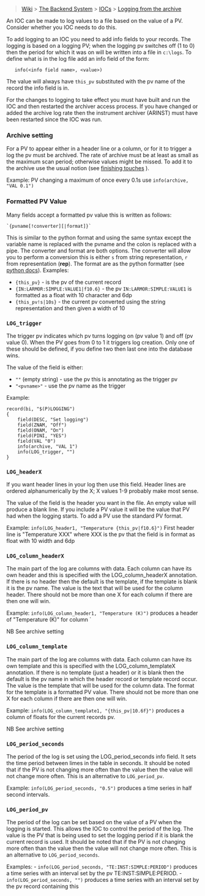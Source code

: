 > [Wiki](Home) > [The Backend System](The-Backend-System) > [IOCs](IOCs) > [Logging from the archive](Logging-from-the-archive)

An IOC can be made to log values to a file based on the value of a PV. Consider whether you IOC needs to do this. 

To add logging to an IOC you need to add info fields to your records. The logging is based on a logging PV; when the logging pv switches off (1 to 0) then the period for which it was on will be written into a file in `c:\logs`. To define what is in the log file add an info field of the form:

       info(<info field name>, <value>)

The value will always have `this_pv` substituted with the pv name of the record the info field is in. 

For the changes to logging to take effect you must have built and run the IOC and then restarted the archiver access process. If you have changed or added the archive log rate then the instrument archiver (ARINST) must have been restarted since the IOC was run.

### Archive setting

For a PV to appear either in a header line or a column, or for it to trigger a log the pv must be archived. The rate of archive must be at least as small as the maximum scan period; otherwise values might be missed. To add it to the archive use the usual notion (see [finishing touches](IOC-Finishing-Touches#2-archive-pvs) ).

Example: PV changing a maximum of once every 0.1s use `info(archive, "VAL 0.1")`

### Formatted PV Value

Many fields accept a formatted pv value this is written as follows:

    `{pvname[!converter][|format]}`

This is similar to the python format and using the same syntax except the variable name is replaced with the pvname and the colon is replaced with a pipe. The converter and format are both options. The converter will allow you to perform a conversion this is either `s` from string representation, `r` from representation (__rep__). The format are as the python formatter (see [python docs](https://docs.python.org/2/library/string.html#format-string-syntax)). Examples:

-  `{this_pv}` - is the pv of the current record
-  `{IN:LARMOR:SIMPLE:VALUE1|f10.6}` - the pv `IN:LARMOR:SIMPLE:VALUE1` is formatted as a float with 10 character and 6dp
-  `{this_pv!s|10s}` - the current pv converted using the string representation and then given a width of 10

### `LOG_trigger`

The trigger pv indicates which pv turns logging on (pv value 1) and off (pv value 0). When the PV goes from 0 to 1 it triggers log creation. Only one of these should be defined, if you define two then last one into the database wins.

The value of the field is either:
*  `""` (empty string) - use the pv this is annotating as the trigger pv
* `"<pvname>"` - use the pv name as the trigger 

Example: 

```
record(bi, "$(P)LOGGING")
{
    field(DESC, "Set logging")
    field(ZNAM, "Off")
    field(ONAM, "On")
    field(PINI, "YES")
    field(VAL "0")
    info(archive, "VAL 1")
    info(LOG_trigger, "")
}
```

### `LOG_headerX`

If you want header lines in your log then use this field. Header lines are ordered alphanumerically by the X; X values 1-9 probably make most sense.

The value of the field is the header you want in the file. An empty value will produce a blank line. If you include a PV value it will be the value that PV had when the logging starts. To add a PV use the standard PV format. 

Example: `info(LOG_header1, "Temperature {this_pv|f10.6}")` First header line is "Temperature XXX" where XXX is the pv that the field is in format as float with 10 width and 6dp

### `LOG_column_headerX`

The main part of the log are columns with data. Each column can have its own header and this is specified with the LOG_column_headerX annotation. If there is no header then the default is the template, if the template is blank it is the pv name. The value is the text that will be used for the column header. There should not be more than one X for each column if there are then one will win.

Example: `info(LOG_column_header1, "Temperature (K)")` produces a header of  "Temperature (K)" for column `

NB See archive setting

### `LOG_column_template`

The main part of the log are columns with data. Each column can have its own template and this is specified with the LOG_column_templateX annotation. If there is no template (just a header) or it is blank then the default is the pv name in which the header record or template record occur. The value is the template that will be used for the column data. The format for the template is a formatted PV value. There should not be more than one X for each column if there are then one will win.

Example: `info(LOG_column_template1, "{this_pv|10.6f}")` produces a column of floats for the current records pv.

NB See archive setting

### `LOG_period_seconds`

The period of the log is set using the LOG_period_seconds info field. It sets the time period between limes in the table in seconds. It should be noted that if the PV is not changing more often than the value then the value will not change more often. This is an alternative to `LOG_period_pv`.

Example: `info(LOG_period_seconds, "0.5")` produces a time series in half second intervals.

### `LOG_period_pv`

The period of the log can be set based on the value of a PV when the logging is started. This allows the IOC to control the period of the log. The value is the PV that is being used to set the logging period if it is blank the current record is used. It should be noted that if the PV is not changing more often than the value then the value will not change more often. This is an alternative to `LOG_period_seconds`.

Examples: 
    - `info(LOG_period_seconds, "TE:INST:SIMPLE:PERIOD")` produces a time series with an interval set by the pv 
TE:INST:SIMPLE:PERIOD.
    - `info(LOG_period_seconds, "")` produces a time series with an interval set by the pv record containing this

